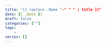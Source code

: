```yaml
---
title: "{{ replace .Name "-" " " | title }}"
date: {{ .Date }}
draft: false
categories: [""]
tags:
    - 
series: []
---
```


